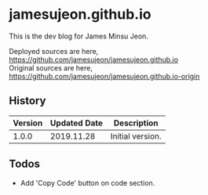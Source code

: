# jamesujeon.github.io

This is the dev blog for James Minsu Jeon.

Deployed sources are here, https://github.com/jamesujeon/jamesujeon.github.io  
Original sources are here, https://github.com/jamesujeon/jamesujeon.github.io-origin

## History

| Version | Updated Date | Description      |
| ------- | ------------ | ---------------- |
| 1.0.0   | 2019.11.28   | Initial version. |

## Todos

- Add 'Copy Code' button on code section.
